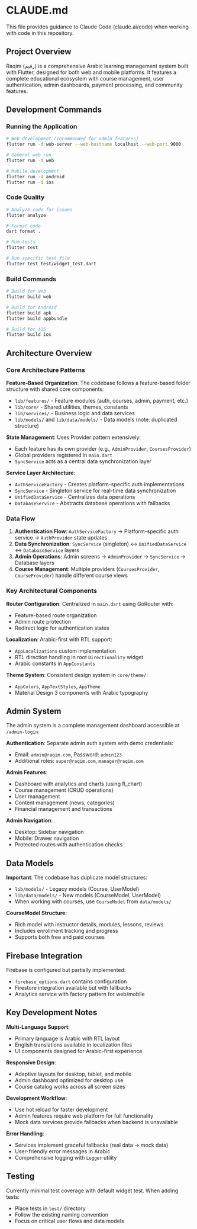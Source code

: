 # CLAUDE.md

This file provides guidance to Claude Code (claude.ai/code) when working with code in this repository.

## Project Overview

Raqim (رقيم) is a comprehensive Arabic learning management system built with Flutter, designed for both web and mobile platforms. It features a complete educational ecosystem with course management, user authentication, admin dashboards, payment processing, and community features.

## Development Commands

### Running the Application
```bash
# Web development (recommended for admin features)
flutter run -d web-server --web-hostname localhost --web-port 9000

# General web run
flutter run -d web

# Mobile development
flutter run -d android
flutter run -d ios
```

### Code Quality
```bash
# Analyze code for issues
flutter analyze

# Format code
dart format .

# Run tests
flutter test

# Run specific test file
flutter test test/widget_test.dart
```

### Build Commands
```bash
# Build for web
flutter build web

# Build for Android
flutter build apk
flutter build appbundle

# Build for iOS
flutter build ios
```

## Architecture Overview

### Core Architecture Patterns

**Feature-Based Organization**: The codebase follows a feature-based folder structure with shared core components:
- `lib/features/` - Feature modules (auth, courses, admin, payment, etc.)
- `lib/core/` - Shared utilities, themes, constants
- `lib/services/` - Business logic and data services
- `lib/models/` and `lib/data/models/` - Data models (note: duplicated structure)

**State Management**: Uses Provider pattern extensively:
- Each feature has its own provider (e.g., `AdminProvider`, `CoursesProvider`)
- Global providers registered in `main.dart`
- `SyncService` acts as a central data synchronization layer

**Service Layer Architecture**:
- `AuthServiceFactory` - Creates platform-specific auth implementations
- `SyncService` - Singleton service for real-time data synchronization
- `UnifiedDataService` - Centralizes data operations
- `DatabaseService` - Abstracts database operations with fallbacks

### Data Flow

1. **Authentication Flow**: `AuthServiceFactory` → Platform-specific auth service → `AuthProvider` state updates
2. **Data Synchronization**: `SyncService` (singleton) ↔ `UnifiedDataService` ↔ `DatabaseService` layers
3. **Admin Operations**: Admin screens → `AdminProvider` → `SyncService` → Database layers
4. **Course Management**: Multiple providers (`CoursesProvider`, `CourseProvider`) handle different course views

### Key Architectural Components

**Router Configuration**: Centralized in `main.dart` using GoRouter with:
- Feature-based route organization
- Admin route protection
- Redirect logic for authentication states

**Localization**: Arabic-first with RTL support:
- `AppLocalizations` custom implementation
- RTL direction handling in root `Directionality` widget
- Arabic constants in `AppConstants`

**Theme System**: Consistent design system in `core/theme/`:
- `AppColors`, `AppTextStyles`, `AppTheme`
- Material Design 3 components with Arabic typography

## Admin System

The admin system is a complete management dashboard accessible at `/admin-login`:

**Authentication**: Separate admin auth system with demo credentials:
- Email: `admin@raqim.com`, Password: `admin123`
- Additional roles: `super@raqim.com`, `manager@raqim.com`

**Admin Features**:
- Dashboard with analytics and charts (using fl_chart)
- Course management (CRUD operations)
- User management
- Content management (news, categories)
- Financial management and transactions

**Admin Navigation**:
- Desktop: Sidebar navigation
- Mobile: Drawer navigation
- Protected routes with authentication checks

## Data Models

**Important**: The codebase has duplicate model structures:
- `lib/models/` - Legacy models (Course, UserModel)
- `lib/data/models/` - New models (CourseModel, UserModel)
- When working with courses, use `CourseModel` from `data/models/`

**CourseModel Structure**:
- Rich model with instructor details, modules, lessons, reviews
- Includes enrollment tracking and progress
- Supports both free and paid courses

## Firebase Integration

Firebase is configured but partially implemented:
- `firebase_options.dart` contains configuration
- Firestore integration available but with fallbacks
- Analytics service with factory pattern for web/mobile

## Key Development Notes

**Multi-Language Support**:
- Primary language is Arabic with RTL layout
- English translations available in localization files
- UI components designed for Arabic-first experience

**Responsive Design**:
- Adaptive layouts for desktop, tablet, and mobile
- Admin dashboard optimized for desktop use
- Course catalog works across all screen sizes

**Development Workflow**:
- Use hot reload for faster development
- Admin features require web platform for full functionality
- Mock data services provide fallbacks when backend is unavailable

**Error Handling**:
- Services implement graceful fallbacks (real data → mock data)
- User-friendly error messages in Arabic
- Comprehensive logging with `Logger` utility

## Testing

Currently minimal test coverage with default widget test. When adding tests:
- Place tests in `test/` directory
- Follow the existing naming convention
- Focus on critical user flows and data models